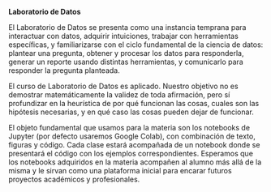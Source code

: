 **Laboratorio de Datos**

El Laboratorio de Datos se presenta como una instancia temprana para interactuar con datos, adquirir intuiciones, trabajar con herramientas específicas, y familiarizarse con el ciclo fundamental de la ciencia de datos: plantear una pregunta, obtener y procesar los datos para responderla, generar un reporte usando distintas herramientas, y comunicarlo para responder la pregunta planteada.

El curso de Laboratorio de Datos es aplicado. Nuestro objetivo no es demostrar matemáticamente la validez de toda afirmación, pero sí profundizar en la heurística de por qué funcionan las cosas, cuales son las hipótesis necesarias, y en qué caso las cosas pueden dejar de funcionar.

El objeto fundamental que usamos para la materia son los notebooks de Jupyter (por defecto usaremos Google Colab), con combinación de texto, figuras y código. Cada clase estará acompañada de un notebook donde se presentará el código con los ejemplos correspondientes. Esperamos que los notebooks adquiridos en la materia acompañen al alumno más allá de la misma y le sirvan como una plataforma inicial para encarar futuros proyectos académicos y profesionales.
